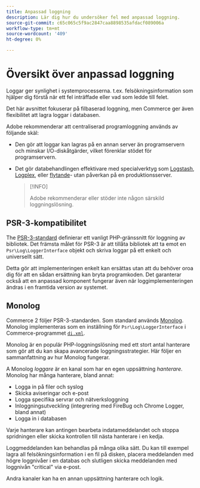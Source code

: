 ```yaml
---
title: Anpassad loggning
description: Lär dig hur du undersöker fel med anpassad loggning.
source-git-commit: c65c065c5f9ac2847caa8898535afdacf089006a
workflow-type: tm+mt
source-wordcount: '409'
ht-degree: 0%

---
```



# Översikt över anpassad loggning

Loggar ger synlighet i systemprocesserna. t.ex. felsökningsinformation som hjälper dig förstå när ett fel inträffade eller vad som ledde till felet.

Det här avsnittet fokuserar på filbaserad loggning, men Commerce ger även flexibilitet att lagra loggar i databasen.

Adobe rekommenderar att centraliserad programloggning används av följande skäl:

- Den gör att loggar kan lagras på en annan server än programservern och minskar I/O-diskåtgärder, vilket förenklar stödet för programservern.

- Det gör databehandlingen effektivare med specialverktyg som [Logstash], [Logplex], eller [flytande]- utan påverkan på en produktionsserver.

   >[!INFO]
   >
   >Adobe rekommenderar eller stöder inte någon särskild loggningslösning.

## PSR-3-kompatibilitet

The [PSR-3-standard][laminas] definierar ett vanligt PHP-gränssnitt för loggning av bibliotek. Det främsta målet för PSR-3 är att tillåta bibliotek att ta emot en `Psr\Log\LoggerInterface` objekt och skriva loggar på ett enkelt och universellt sätt.

Detta gör att implementeringen enkelt kan ersättas utan att du behöver oroa dig för att en sådan ersättning kan bryta programkoden. Det garanterar också att en anpassad komponent fungerar även när loggimplementeringen ändras i en framtida version av systemet.

## Monolog

Commerce 2 följer PSR-3-standarden. Som standard används [Monolog]. Monolog implementeras som en inställning för `Psr\Log\LoggerInterface` i Commerce-programmet [`di.xml`][di].

Monolog är en populär PHP-loggningslösning med ett stort antal hanterare som gör att du kan skapa avancerade loggningsstrategier. Här följer en sammanfattning av hur Monolog fungerar.

A Monolog _loggare_ är en kanal som har en egen uppsättning _hanterare_. Monolog har många hanterare, bland annat:

- Logga in på filer och syslog
- Skicka aviseringar och e-post
- Logga specifika servrar och nätverksloggning
- Inloggningsutveckling (integrering med FireBug och Chrome Logger, bland annat)
- Logga in i databasen

Varje hanterare kan antingen bearbeta indatameddelandet och stoppa spridningen eller skicka kontrollen till nästa hanterare i en kedja.

Loggmeddelanden kan behandlas på många olika sätt. Du kan till exempel lagra all felsökningsinformation i en fil på disken, placera meddelanden med högre loggnivåer i en databas och slutligen skicka meddelanden med loggnivån &quot;critical&quot; via e-post.

Andra kanaler kan ha en annan uppsättning hanterare och logik.

<!-- link definitions -->

[di]: https://github.com/magento/magento2/blob/2.4/app/etc/di.xml#L9
[flytande]: https://www.fluentd.org/
[laminas]: https://docs.laminas.dev/laminas-log/
[Logplex]: https://devcenter.heroku.com/articles/logplex
[Logstash]: https://www.elastic.co/products/logstash
[Monolog]: https://github.com/Seldaek/monolog

